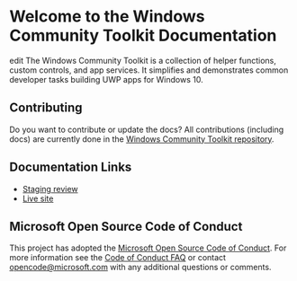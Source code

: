 # Welcome to the Windows Community Toolkit Documentation
edit
The Windows Community Toolkit is a collection of helper functions, custom controls, and app services. It simplifies and demonstrates common developer tasks building UWP apps for Windows 10.

## Contributing
Do you want to contribute or update the docs? All contributions (including docs) are currently done in the [Windows Community Toolkit repository](https://github.com/Microsoft/WindowsCommunityToolkit).


## Documentation Links
- [Staging review](https://review.docs.microsoft.com/en-us/windows/uwpcommunitytoolkit/?branch=master)
- [Live site](https://docs.microsoft.com/en-us/windows/uwpcommunitytoolkit)

## Microsoft Open Source Code of Conduct
This project has adopted the [Microsoft Open Source Code of Conduct](https://opensource.microsoft.com/codeofconduct/).
For more information see the [Code of Conduct FAQ](https://opensource.microsoft.com/codeofconduct/faq/) or contact [opencode@microsoft.com](mailto:opencode@microsoft.com) with any additional questions or comments.
